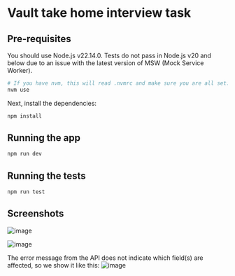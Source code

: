 # Vault take home interview task

## Pre-requisites

You should use Node.js v22.14.0. Tests do not pass in Node.js v20 and below due to an issue with the latest version of MSW (Mock Service Worker).

```bash
# If you have nvm, this will read .nvmrc and make sure you are all set:
nvm use
```

Next, install the dependencies:

```bash
npm install
```

## Running the app

```bash
npm run dev
```

## Running the tests

```bash
npm run test
```

## Screenshots

![image](https://github.com/user-attachments/assets/6f69319d-0f48-4a55-ac37-c0b34117c7de)

![image](https://github.com/user-attachments/assets/bd528bf2-7e81-4a96-b68f-3e6bf78dd908)

The error message from the API does not indicate which field(s) are affected, so we show it like this:
![image](https://github.com/user-attachments/assets/44a82a79-8952-46ba-a905-b6c984d9b456)

